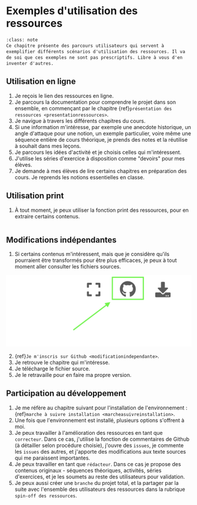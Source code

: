 # Exemples d'utilisation des ressources

```{admonition} Important
:class: note
Ce chapitre présente des parcours utilisateurs qui servent à exemplifier différents scénarios d'utilisation des ressources. Il va de soi que ces exemples ne sont pas prescriptifs. Libre à vous d'en inventer d'autres.
```

## Utilisation en ligne

1. Je reçois le lien des ressources en ligne. 
2. Je parcours la documentation pour comprendre le projet dans son ensemble, en commençant par le chapitre {ref}`présentation des ressources <presentationressources>`.
3. Je navigue à travers les différents chapitres du cours. 
4. Si une information m'intéresse, par exemple une anecdote historique, un angle d'attaque pour une notion, un exemple particulier, voire même une séquence entière de cours théorique, je prends des notes et la réutilise à souhait dans mes leçons. 
5. Je parcours les idées d'activité et je choisis celles qui m'intéressent. 
6. J'utilise les séries d'exercice à disposition comme "devoirs" pour mes élèves. 
7. Je demande à mes élèves de lire certains chapitres en préparation des cours. Je reprends les notions essentielles en classe.  

## Utilisation print

1. À tout moment, je peux utiliser la fonction print des ressources, pour en extraire certains contenus. 

````{image} images/utilisation/print.png
````

## Modifications indépendantes

1. Si certains contenus m'intéressent, mais que je considère qu'ils pourraient être transformés pour être plus efficaces, je peux à tout moment aller consulter les fichiers sources. 

![iconeGit](images/presentation/iconegit.png)

2. {ref}`Je m'inscris sur Github <modificationindependante>`.
3. Je retrouve le chapitre qui m'intéresse. 
4. Je télécharge le fichier source. 
5. Je le retravaille pour en faire ma propre version. 

## Participation au développement

1. Je me réfère au chapitre suivant pour l'installation de l'environnement : {ref}`marche à suivre installation <marcheasuivreinstallation>`. 
2. Une fois que l'environnement est installé, plusieurs options s'offrent à moi. 
3. Je peux travailler à l'amélioration des ressources en tant que `correcteur`. Dans ce cas, j'utilise la fonction de commentaires de Github (à détailler selon procédure choisie), j'ouvre des `issues`, je commente les `issues` des autres, et j'apporte des modifications aux texte sources qui me paraissent importantes. 
4. Je peux travailler en tant que `rédacteur`. Dans ce cas je propose des contenus originaux - séquences théoriques, activités, séries d'exercices, et je les soumets au reste des utilisateurs pour validation. 
5. Je peux aussi créer une `branche` du projet total, et la partager par la suite avec l'ensemble des utilisateurs des ressources dans la rubrique `spin-off des ressources`. 